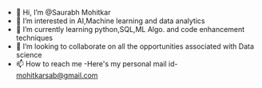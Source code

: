- 👋 Hi, I’m @Saurabh Mohitkar
- 👀 I’m interested in AI,Machine learning and data analytics
- 🌱 I’m currently learning python,SQL,ML Algo. and code enhancement techniques
- 💞️ I’m looking to collaborate on all the opportunities associated with Data science
- 📫 How to reach me -Here's my personal mail id- mohitkarsab@gmail.com

<!---
sabsmohitkar/sabsmohitkar is a ✨ special ✨ repository because its `README.md` (this file) appears on your GitHub profile.
You can click the Preview link to take a look at your changes.
--->
